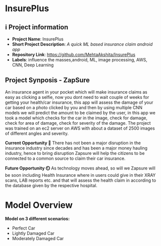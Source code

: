 # InsurePlus

## ℹ️ Project information
- **Project Name**: InsurePlus
- **Short Project Description**: _A quick ML based insurance claim android app_
- **Repository Link**: https://github.com/MehtaAkshita/InsurePlus
- **Labels**: influence the masses,android, ML, image processing, AWS, CNN, Deep Learning

## Project Synposis - ZapSure

An insurance agent in your pocket which will make insurance claims as easy as clicking a selfie, now you dont need to wait couple of weeks for getting your health/car insurance, this app will assess the damage of your car based on a photo clicked by you and then by using multiple CNN models we will predict the amount to be claimed by the user, in this app we took a model which checks for the car in the image, check for damage, check for area of damage, check for severity of the damage.
The project was trained on an ec2 server on AWS with about a dataset of 2500 images of different angles and severity.

**Current Opportunity 🚀**
There has not been a major disruption in the insurance industry since decades and has been a major money hauling industry, hence to bring disruption Zapsure will help the citizens to be connected to a common source to claim their car insurance.

**Future Opportunity ⏲️**
As technology moves ahead, so will we Zapsure will be soon including Health Insurance where in users could give in their XRAY scans, LAB reports etc. and that will assess the health claim in according to the database given by the respective hospital.

# Model Overview

**Model on 3 different scenarios:**
- Perfect Car
- Lightly Damaged Car
- Moderately Damaged Car


